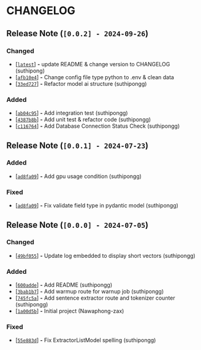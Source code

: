 # CHANGELOG



<a name=release-note-0-0-2></a>

## Release Note (`[0.0.2] - 2024-09-26`)

### Changed
 - [[```latest```](https://github.com/Nawaphong-13/Service-sentence-extractor/commits/main/)] __-__ update README & change version to CHANGELOG (suthipong)
 - [[```afb10e4```](https://github.com/Nawaphong-13/Service-sentence-extractor/commit/afb10e4df018a0f557d1b06aefa40eb2211e765e)] __-__ Change config file type python to .env & clean data
 - [[```33ed727```](https://github.com/Nawaphong-13/Service-sentence-extractor/commit/33ed72795213ac780f60981b513fcc4243201680)] __-__ Refactor model ai structure (suthipongg)

### Added
 - [[```ab04c95```](https://github.com/Nawaphong-13/Service-sentence-extractor/commit/ab04c954ae75e80673f1619304b83f4ddecc2ef0)] __-__ Add integration test (suthipongg)
 - [[```4387b8b```](https://github.com/Nawaphong-13/Service-sentence-extractor/commit/4387b8b606a9f86e9ed3429e467b19b4d0f07e89)] __-__ Add unit test & refactor code (suthipongg)
 - [[```c116764```](https://github.com/Nawaphong-13/Service-sentence-extractor/commit/c1167647382788e6297ca90c6d9ac09fc89ed0d7)] __-__ Add Database Connection Status Check (suthipongg)


<a name=release-note-0-0-1></a>

## Release Note (`[0.0.1] - 2024-07-23`)

### Added
 - [[```ad8fa09```](https://github.com/Nawaphong-13/Service-sentence-extractor/commit/ad8fa097259418304b4b5ecd8f07a697c86189a2)] __-__ Add gpu usage condition (suthipongg)

### Fixed
 - [[```ad8fa09```](https://github.com/Nawaphong-13/Service-sentence-extractor/commit/ad8fa097259418304b4b5ecd8f07a697c86189a2)] __-__ Fix validate field type in pydantic model (suthipongg)


<a name=release-note-0-0-0></a>

## Release Note (`[0.0.0] - 2024-07-05`)

### Changed
 - [[```49bf055```](https://github.com/Nawaphong-13/Service-sentence-extractor/commit/49bf055ce720cb6434ab52f8a3416b5663efb6e2)] __-__ Update log embedded to display short vectors (suthipongg)

### Added
 - [[```600adde```](https://github.com/Nawaphong-13/Service-sentence-extractor/commit/600adde2700653ca1fdb215e055fc9b5c5401968)] __-__ Add README (suthipongg)
 - [[```3bab1b7```](https://github.com/Nawaphong-13/Service-sentence-extractor/commit/3bab1b737cddb7e57581ac4d93fd4d5a0ea544ab)] __-__ Add warmup route for warnup job (suthipongg)
 - [[```745fc5a```](https://github.com/Nawaphong-13/Service-sentence-extractor/commit/745fc5a0e0ffcd27a65714db3265779ddae78d50)] __-__ Add sentence extractor route and tokenizer counter (suthipongg)
 - [[```1a00d5b```](https://github.com/Nawaphong-13/Service-sentence-extractor/commit/1a00d5b6fcffa04cc15e87c1fda42be99c66ecc2)] __-__ Initial project (Nawaphong-zax)

### Fixed
 - [[```55e883d```](https://github.com/Nawaphong-13/Service-sentence-extractor/commit/55e883d97750306ccd48a420b6d55f50a8cc5b52)] __-__ Fix ExtractorListModel spelling (suthipongg)